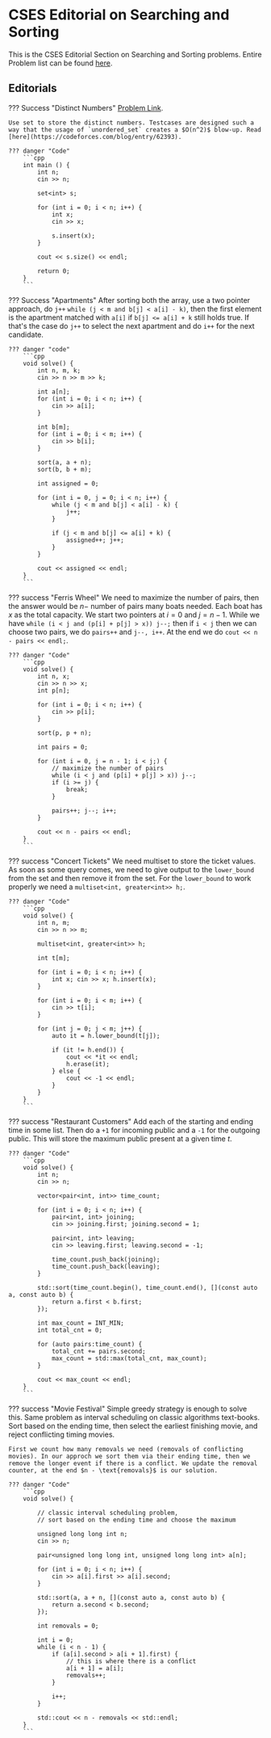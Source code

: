 # CSES Editorial on Searching and Sorting

This is the CSES Editorial Section on Searching and Sorting problems. Entire Problem list can be found [here](https://cses.fi/problemset/list/).

## Editorials

??? Success "Distinct Numbers"
    [Problem Link](https://cses.fi/problemset/task/1621).

    Use set to store the distinct numbers. Testcases are designed such a way that the usage of `unordered_set` creates a $O(n^2)$ blow-up. Read [here](https://codeforces.com/blog/entry/62393).
    
    ??? danger "Code"
        ```cpp
        int main () {
            int n;
            cin >> n;
        
            set<int> s;
        
            for (int i = 0; i < n; i++) {
                int x;
                cin >> x;
        
                s.insert(x);
            }
        
            cout << s.size() << endl;
        
            return 0;
        }
        ```

??? Success "Apartments"
    After sorting both the array, use a two pointer approach, do `j++` `while (j < m and b[j] < a[i] - k)`, then the first element is the apartment matched with `a[i]` if `b[j] <= a[i] + k` still holds true. If that's the case do `j++` to select the next apartment and do `i++` for the next candidate.

    ??? danger "code"
        ```cpp
        void solve() {
            int n, m, k;
            cin >> n >> m >> k;
        
            int a[n];
            for (int i = 0; i < n; i++) {
                cin >> a[i];
            }
        
            int b[m];
            for (int i = 0; i < m; i++) {
                cin >> b[i];
            }
        
            sort(a, a + n);
            sort(b, b + m);
        
            int assigned = 0;
        
            for (int i = 0, j = 0; i < n; i++) {
                while (j < m and b[j] < a[i] - k) {
                    j++;
                }
        
                if (j < m and b[j] <= a[i] + k) {
                    assigned++; j++;
                }
            }
            
            cout << assigned << endl;
        }
        ```

??? success "Ferris Wheel"
    We need to maximize the number of pairs, then the answer would be $n -$ number of pairs many boats needed. Each boat has $x$ as the total capacity. We start two pointers at $i = 0$ and $j = n - 1$. While we have `while (i < j and (p[i] + p[j] > x)) j--;` then if `i < j` then we can choose two pairs, we do `pairs++` and `j--, i++`. At the end we do `cout << n - pairs << endl;`.

    ??? danger "Code"
        ```cpp
        void solve() {
            int n, x;
            cin >> n >> x;
            int p[n];
        
            for (int i = 0; i < n; i++) {
                cin >> p[i];
            }
        
            sort(p, p + n);
        
            int pairs = 0;
        
            for (int i = 0, j = n - 1; i < j;) {
                // maximize the number of pairs
                while (i < j and (p[i] + p[j] > x)) j--;
                if (i >= j) {
                    break;
                }
        
                pairs++; j--; i++;
            }
        
            cout << n - pairs << endl;
        }
        ```

??? success "Concert Tickets"
    We need multiset to store the ticket values. As soon as some query comes, we need to give output to the `lower_bound` from the set and then remove it from the set. For the `lower_bound` to work properly we need a `multiset<int, greater<int>> h;`.

    ??? danger "Code"
        ```cpp
        void solve() {
            int n, m;
            cin >> n >> m;
        
            multiset<int, greater<int>> h;
        
            int t[m];
        
            for (int i = 0; i < n; i++) {
                int x; cin >> x; h.insert(x);
            }
        
            for (int i = 0; i < m; i++) {
                cin >> t[i];
            }
        
            for (int j = 0; j < m; j++) {
                auto it = h.lower_bound(t[j]);
        
                if (it != h.end()) {
                    cout << *it << endl;
                    h.erase(it);
                } else {
                    cout << -1 << endl;
                }
            }
        }
        ```

??? success "Restaurant Customers"
    Add each of the starting and ending time in some list. Then do a `+1` for incoming public and a `-1` for the outgoing public. This will store the maximum public present at a given time $t$.

    ??? danger "Code"
        ```cpp
        void solve() {
            int n;
            cin >> n;

            vector<pair<int, int>> time_count;

            for (int i = 0; i < n; i++) {
                pair<int, int> joining;
                cin >> joining.first; joining.second = 1;

                pair<int, int> leaving;
                cin >> leaving.first; leaving.second = -1;

                time_count.push_back(joining);
                time_count.push_back(leaving);
            }

            std::sort(time_count.begin(), time_count.end(), [](const auto a, const auto b) {
                return a.first < b.first;
            });

            int max_count = INT_MIN;
            int total_cnt = 0;

            for (auto pairs:time_count) {
                total_cnt += pairs.second;
                max_count = std::max(total_cnt, max_count);
            }

            cout << max_count << endl;
        }
        ```

??? success "Movie Festival"
    Simple greedy strategy is enough to solve this. Same problem as interval scheduling on classic algorithms text-books. Sort based on the ending time, then select the earliest finishing movie, and reject conflicting timing movies.

    First we count how many removals we need (removals of conflicting movies). In our approch we sort them via their ending time, then we remove the longer event if there is a conflict. We update the removal counter, at the end $n - \text{removals}$ is our solution.
    
    ??? danger "Code"
        ```cpp
        void solve() {
        
            // classic interval scheduling problem,
            // sort based on the ending time and choose the maximum
        
            unsigned long long int n;
            cin >> n;
        
            pair<unsigned long long int, unsigned long long int> a[n];
        
            for (int i = 0; i < n; i++) {
                cin >> a[i].first >> a[i].second;
            }
        
            std::sort(a, a + n, [](const auto a, const auto b) {
                return a.second < b.second;
            });
        
            int removals = 0;
        
            int i = 0;
            while (i < n - 1) {
                if (a[i].second > a[i + 1].first) {
                    // this is where there is a conflict
                    a[i + 1] = a[i];
                    removals++;
                }
        
                i++;
            }
        
            std::cout << n - removals << std::endl;
        }
        ```